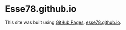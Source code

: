 # Esse78.github.io
This site was built using [GitHub Pages](https://pages.github.com/).
[esse78.github.io](esse78.github.io).
